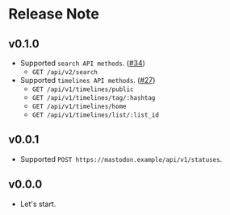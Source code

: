 # Release Note

## v0.1.0

- Supported `search API methods`. ([#34](https://github.com/mastodon-dart/mastodon-api/issues/34))
  - `GET /api/v2/search`
- Supported `timelines API methods`. ([#27](https://github.com/mastodon-dart/mastodon-api/issues/27))
  - `GET /api/v1/timelines/public`
  - `GET /api/v1/timelines/tag/:hashtag`
  - `GET /api/v1/timelines/home`
  - `GET /api/v1/timelines/list/:list_id`

## v0.0.1

- Supported `POST https://mastodon.example/api/v1/statuses`.

## v0.0.0

- Let's start.
